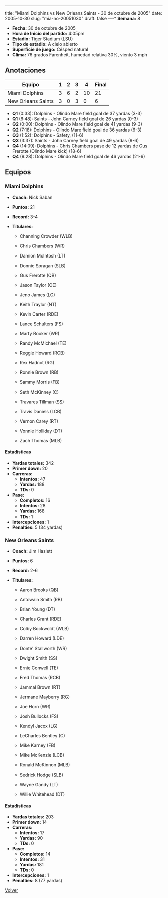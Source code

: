 ---
title: "Miami Dolphins vs New Orleans Saints - 30 de octubre de 2005"
date: 2005-10-30
slug: "mia-no-20051030"
draft: false
---* **Semana:** 8
* **Fecha:** 30 de octubre de 2005
* **Hora de Inicio del partido:** 4:05pm
* **Estadio:** Tiger Stadium (LSU)
* **Tipo de estadio:** A cielo abierto
* **Superficie de juego:** Césped natural
* **Clima:** 76 grados Farenheit, humedad relativa 30%, viento 3 mph




## Anotaciones
| Equipo | 1 | 2 | 3 | 4 | Final |
|--------|---|---|---|---|-------|
| Miami Dolphins  | 3 | 6 | 2 | 10  | 21 |
| New Orleans Saints  | 3 | 0 | 3 | 0  | 6 |
* **Q1** (0:33): Dolphins - Olindo Mare field goal de 37 yardas (3-3)
* **Q1** (6:48): Saints - John Carney field goal de 26 yardas (0-3)
* **Q2** (0:00): Dolphins - Olindo Mare field goal de 41 yardas (9-3)
* **Q2** (7:18): Dolphins - Olindo Mare field goal de 36 yardas (6-3)
* **Q3** (1:52): Dolphins - Safety, (11-6)
* **Q3** (3:37): Saints - John Carney field goal de 49 yardas (9-6)
* **Q4** (14:09): Dolphins - Chris Chambers pase de 12 yardas de Gus Frerotte (Olindo Mare kick) (18-6)
* **Q4** (9:28): Dolphins - Olindo Mare field goal de 46 yardas (21-6)


## Equipos


### Miami Dolphins
* **Coach:** Nick Saban
* **Puntos:** 21
* **Record:** 3-4
* **Titulares:** 

  * Channing Crowder (WLB) 

  * Chris Chambers (WR) 

  * Damion McIntosh (LT) 

  * Donnie Spragan (SLB) 

  * Gus Frerotte (QB) 

  * Jason Taylor (OE) 

  * Jeno James (LG) 

  * Keith Traylor (NT) 

  * Kevin Carter (RDE) 

  * Lance Schulters (FS) 

  * Marty Booker (WR) 

  * Randy McMichael (TE) 

  * Reggie Howard (RCB) 

  * Rex Hadnot (RG) 

  * Ronnie Brown (RB) 

  * Sammy Morris (FB) 

  * Seth McKinney (C) 

  * Travares Tillman (SS) 

  * Travis Daniels (LCB) 

  * Vernon Carey (RT) 

  * Vonnie Holliday (DT) 

  * Zach Thomas (MLB) 

#### Estadísticas
* **Yardas totales:** 342
* **Primer down:** 20
* **Carreras:**
  * **Intentos:** 47
  * **Yardas:** 188
  * **TDs:** 0
* **Pase:**
  * **Completos:** 16
  * **Intentos:** 28
  * **Yardas:** 168
  * **TDs:** 1
* **Intercepciones:** 1
* **Penalties:** 5 (34 yardas)

### New Orleans Saints
* **Coach:** Jim Haslett
* **Puntos:** 6
* **Record:** 2-6
* **Titulares:** 

  * Aaron Brooks (QB) 

  * Antowain Smith (RB) 

  * Brian Young (DT) 

  * Charles Grant (RDE) 

  * Colby Bockwoldt (WLB) 

  * Darren Howard (LDE) 

  * Donte' Stallworth (WR) 

  * Dwight Smith (SS) 

  * Ernie Conwell (TE) 

  * Fred Thomas (RCB) 

  * Jammal Brown (RT) 

  * Jermane Mayberry (RG) 

  * Joe Horn (WR) 

  * Josh Bullocks (FS) 

  * Kendyl Jacox (LG) 

  * LeCharles Bentley (C) 

  * Mike Karney (FB) 

  * Mike McKenzie (LCB) 

  * Ronald McKinnon (MLB) 

  * Sedrick Hodge (SLB) 

  * Wayne Gandy (LT) 

  * Willie Whitehead (DT) 

#### Estadísticas
* **Yardas totales:** 203
* **Primer down:** 14
* **Carreras:**
  * **Intentos:** 17
  * **Yardas:** 90
  * **TDs:** 0
* **Pase:**
  * **Completos:** 14
  * **Intentos:** 31
  * **Yardas:** 181
  * **TDs:** 0
* **Intercepciones:** 1
* **Penalties:** 8 (77 yardas)


[Volver](/historia/2005)
